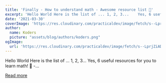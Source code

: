 ```yaml
---
title: 'Finally - How to understand math - Awesome resource list 🚀'
excerpt: 'Hello World Here is the list of ... 1, 2, 3...    Yes, 6 useful resources for you to learn math!  🔖 -...'
date: '2021-03-30'
coverImage: 'https://res.cloudinary.com/practicaldev/image/fetch/s--LprjZiAD--/c_imagga_scale,f_auto,fl_progressive,h_420,q_auto,w_1000/https://dev-to-uploads.s3.amazonaws.com/uploads/articles/njlvfcaote0qwoswb1m0.jpg'
author:
  name: Koders
  picture: "assets/blog/authors/koders.png"
ogImage:
  url: 'https://res.cloudinary.com/practicaldev/image/fetch/s--LprjZiAD--/c_imagga_scale,f_auto,fl_progressive,h_420,q_auto,w_1000/https://dev-to-uploads.s3.amazonaws.com/uploads/articles/njlvfcaote0qwoswb1m0.jpg'
---
```


Hello World Here is the list of ... 1, 2, 3...    Yes, 6 useful resources for you to learn math!  🔖 -...

[Read more](https://dev.to/worldindev/finally-how-to-understand-math-awesome-resource-list-4end)
